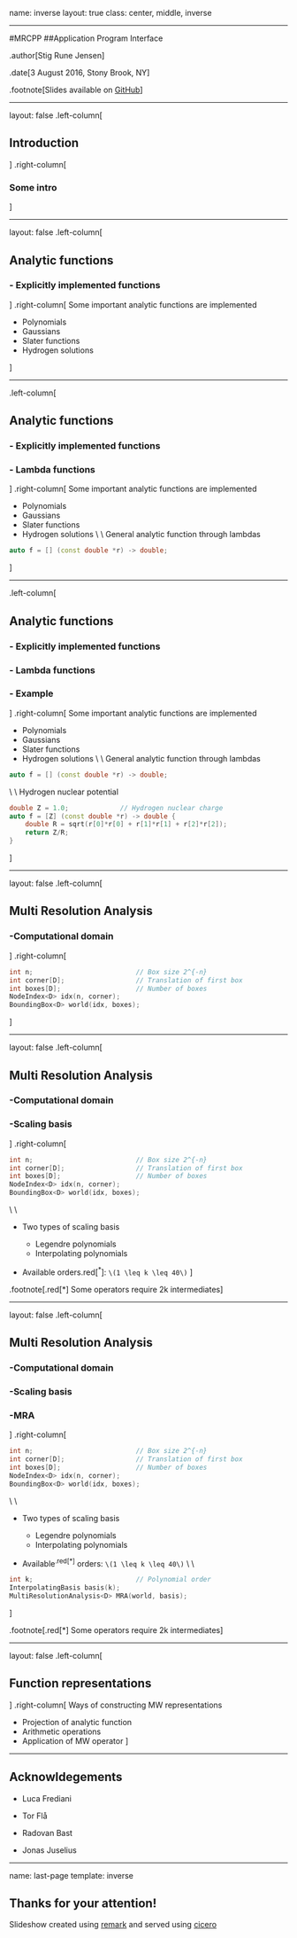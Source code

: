 name: inverse
layout: true
class: center, middle, inverse

---

#MRCPP
##Application Program Interface

.author[Stig Rune Jensen]

.date[3 August 2016, Stony Brook, NY]

.footnote[Slides available on [GitHub](https://github.com/stigrj/mrcpp-api-talk)]

---

layout: false
.left-column[
## Introduction
]
.right-column[
### Some intro
]

---

layout: false
.left-column[
## Analytic functions
### - Explicitly implemented functions
]
.right-column[
Some important analytic functions are implemented
- Polynomials
- Gaussians
- Slater functions
- Hydrogen solutions

]

---

.left-column[
## Analytic functions
### - Explicitly implemented functions
### - Lambda functions
]
.right-column[
Some important analytic functions are implemented
- Polynomials
- Gaussians
- Slater functions
- Hydrogen solutions
\ 
\ 
General analytic function through lambdas
```cpp
auto f = [] (const double *r) -> double;
```
]

---

.left-column[
## Analytic functions
### - Explicitly implemented functions
### - Lambda functions
### - Example
]
.right-column[
Some important analytic functions are implemented
- Polynomials
- Gaussians
- Slater functions
- Hydrogen solutions
\ 
\ 
General analytic function through lambdas
```cpp
auto f = [] (const double *r) -> double;
```
\ 
\ 
Hydrogen nuclear potential
```cpp
double Z = 1.0;             // Hydrogen nuclear charge
auto f = [Z] (const double *r) -> double {
    double R = sqrt(r[0]*r[0] + r[1]*r[1] + r[2]*r[2]);
    return Z/R;
}
```
]

---

layout: false
.left-column[
## Multi Resolution Analysis
### -Computational domain
]
.right-column[
```cpp
int n;                          // Box size 2^{-n}
int corner[D];                  // Translation of first box
int boxes[D];                   // Number of boxes
NodeIndex<D> idx(n, corner);
BoundingBox<D> world(idx, boxes);
```
]

---

layout: false
.left-column[
## Multi Resolution Analysis
### -Computational domain
### -Scaling basis
]
.right-column[
```cpp
int n;                          // Box size 2^{-n}
int corner[D];                  // Translation of first box
int boxes[D];                   // Number of boxes
NodeIndex<D> idx(n, corner);
BoundingBox<D> world(idx, boxes);
```
\ 
\ 
- Two types of scaling basis
  * Legendre polynomials
  * Interpolating polynomials

- Available orders.red[<sup>*</sup>]: `\(1 \leq k \leq 40\)`
]

.footnote[.red[*] Some operators require 2k intermediates]

---

layout: false
.left-column[
## Multi Resolution Analysis
### -Computational domain
### -Scaling basis
### -MRA
]
.right-column[
```cpp
int n;                          // Box size 2^{-n}
int corner[D];                  // Translation of first box
int boxes[D];                   // Number of boxes
NodeIndex<D> idx(n, corner);
BoundingBox<D> world(idx, boxes);
```
\ 
\ 
- Two types of scaling basis
  * Legendre polynomials
  * Interpolating polynomials

- Available<sup>.red[*]</sup> orders: `\(1 \leq k \leq 40\)`
\ 
\ 

```cpp
int k;                          // Polynomial order
InterpolatingBasis basis(k);
MultiResolutionAnalysis<D> MRA(world, basis);
```
]

.footnote[.red[*] Some operators require 2k intermediates]

---

layout: false
.left-column[
## Function representations
]
.right-column[
Ways of constructing MW representations
- Projection of analytic function
- Arithmetic operations
- Application of MW operator
]

---

## Acknowldegements

- Luca Frediani

- Tor Flå

- Radovan Bast

- Jonas Juselius

---

name: last-page
template: inverse

## Thanks for your attention!

Slideshow created using [remark] and served using [cicero]

[remark]: https://github.com/gnab/remark
[cicero]: https://github.com/bast/cicero
